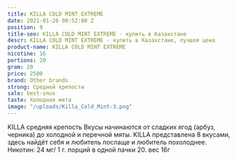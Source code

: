 ```yaml
---
title: KILLA COLD MINT EXTREME
date: 2021-01-28 00:52:00 Z
position: 9
title-seo: KILLA COLD MINT EXTREME - купить в Казахстане
descr: KILLA COLD MINT EXTREME - купить в Казахстане, лучшая цена
product-name: KILLA COLD MINT EXTREME
nicotine: 16
portions: 20
gram: 20
price: 2500
brand: Other brands
strong: Средней крепости
sale: best-snus
taste: Холодная мята
image: "/uploads/Killa_Cold_Mint-3.png"
---
```


KILLA  средняя крепость
Вкусы начинаются от сладких ягод (арбуз, черника) до холодной и перечной мяты. 
KILLA представлена 8 вкусами, здесь найдёт себя и любитель послаще и любитель похолоднее.
Никотин: 24 мг/ 1 г. 
порций в одной пачки 20. вес 16г
